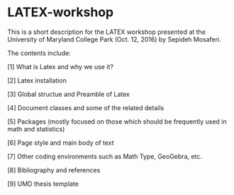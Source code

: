 # LATEX-workshop

This is a short description for the LATEX workshop presented at the University of Maryland College Park (Oct. 12, 2016) 
by Sepideh Mosaferi.


The contents include:

[1] What is Latex and why we use it?

[2] Latex installation

[3] Global structue and Preamble of Latex

[4] Document classes and some of the related details

[5] Packages (mostly focused on those which should be frequently used in math and statistics)

[6] Page style and main body of text

[7] Other coding environments such as Math Type, GeoGebra, etc.

[8] Bibliography and references

[9] UMD thesis template
